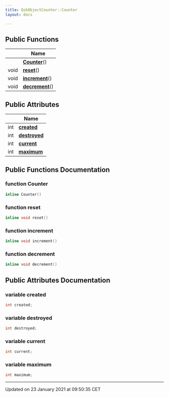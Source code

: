 ```yaml
---
title: QskObjectCounter::Counter
layout: docs

---
```





## Public Functions

|                | Name           |
| -------------- | -------------- |
| | **[Counter](/docs/classes/class_qsk_object_counter_1_1_counter/#function-counter)**() |
| void | **[reset](/docs/classes/class_qsk_object_counter_1_1_counter/#function-reset)**() |
| void | **[increment](/docs/classes/class_qsk_object_counter_1_1_counter/#function-increment)**() |
| void | **[decrement](/docs/classes/class_qsk_object_counter_1_1_counter/#function-decrement)**() |

## Public Attributes

|                | Name           |
| -------------- | -------------- |
| int | **[created](/docs/classes/class_qsk_object_counter_1_1_counter/#variable-created)**  |
| int | **[destroyed](/docs/classes/class_qsk_object_counter_1_1_counter/#variable-destroyed)**  |
| int | **[current](/docs/classes/class_qsk_object_counter_1_1_counter/#variable-current)**  |
| int | **[maximum](/docs/classes/class_qsk_object_counter_1_1_counter/#variable-maximum)**  |

## Public Functions Documentation

### function Counter

```cpp
inline Counter()
```


### function reset

```cpp
inline void reset()
```


### function increment

```cpp
inline void increment()
```


### function decrement

```cpp
inline void decrement()
```


## Public Attributes Documentation

### variable created

```cpp
int created;
```


### variable destroyed

```cpp
int destroyed;
```


### variable current

```cpp
int current;
```


### variable maximum

```cpp
int maximum;
```


-------------------------------

Updated on 23 January 2021 at 09:50:35 CET